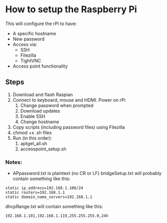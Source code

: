 # How to setup the Raspberry Pi

This will configure the rPi to have:

- A specific hostname
- New password
- Access via:
  - SSH
  - Filezilla
  - TightVNC
- Access point functionality

## Steps

1. Download and flash Raspian
2. Connect to keyboard, mouse and HDMI. Power on rPi
   1. Change password when prompted
   2. Download updates
   3. Enable SSH
   4. Change hostname
3. Copy scripts (including password files) using Filezilla
4. chmod +x .sh files
5. Run (in this order):
   1. aptget_all.sh
   2. accesspoint_setup.sh

### Notes:
- APpassword.txt is plaintext (no CR or LF)
bridgeSetup.txt will probably contain something like this:
````
static ip_address=192.168.1.100/24
static routers=192.168.1.1
static domain_name_servers=192.168.1.1
````
dhcpRange.txt will contain something like this:
````
192.168.1.101,192.168.1.119,255.255.255.0,24h
````
